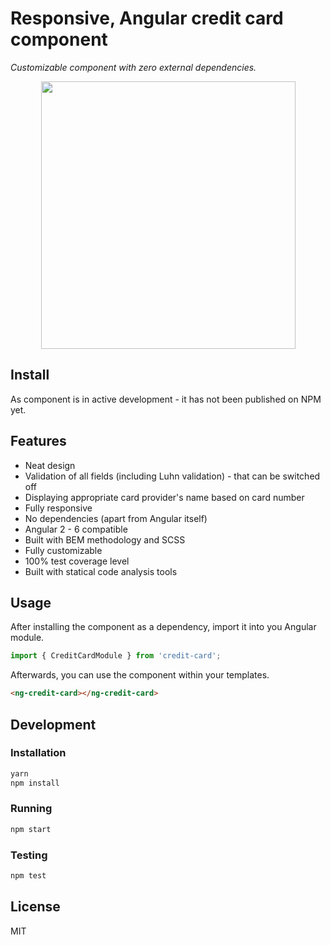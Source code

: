 # Responsive, Angular credit card component

_Customizable component with zero external dependencies._
<p align="center">


<img src="https://github.com/Bartosz-D3V/ng-credit-card/blob/docs/master/readme/docs/demo.gif" width="407" height="428" />
</p>

## Install
As component is in active development - it has not been published on NPM yet.

## Features
* Neat design
* Validation of all fields (including Luhn validation) - that can be switched off
* Displaying appropriate card provider's name based on card number
* Fully responsive
* No dependencies (apart from Angular itself)
* Angular 2 - 6 compatible
* Built with BEM methodology and SCSS
* Fully customizable
* 100% test coverage level
* Built with statical code analysis tools

## Usage
After installing the component as a dependency, import it into you Angular module.
```js
import { CreditCardModule } from 'credit-card';
```

Afterwards, you can use the component within your templates.
```html
<ng-credit-card></ng-credit-card>
```

## Development
### Installation
```bash
yarn
npm install
```

### Running
```bash
npm start
```

### Testing
```bash
npm test
```

## License
MIT
